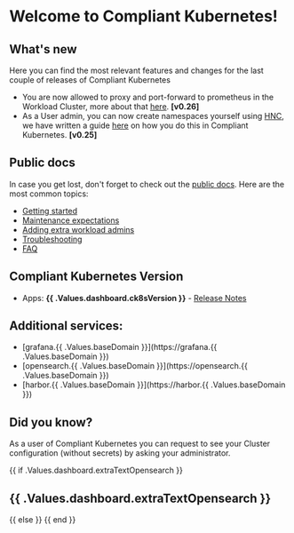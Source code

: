 # Welcome to Compliant Kubernetes!

## What's new

Here you can find the most relevant features and changes for the last couple of releases of Compliant Kubernetes

- You are now allowed to proxy and port-forward to prometheus in the Workload Cluster, more about that [here](https://elastisys.io/compliantkubernetes/user-guide/metrics/#accessing-prometheus). **[v0.26]**
- As a User admin, you can now create namespaces yourself using [HNC](https://kubernetes.io/blog/2020/08/14/introducing-hierarchical-namespaces/), we have written a guide [here](https://elastisys.io/compliantkubernetes/user-guide/faq/#how-do-i-add-a-new-namespace) on how you do this in Compliant Kubernetes. **[v0.25]**

## Public docs

In case you get lost, don't forget to check out the [public docs](https://elastisys.io/compliantkubernetes/). Here are the most common topics:

- [Getting started](https://elastisys.io/compliantkubernetes/user-guide/prepare/)
- [Maintenance expectations](https://elastisys.io/compliantkubernetes/user-guide/maintenance/)
- [Adding extra workload admins](https://elastisys.io/compliantkubernetes/user-guide/delegation/#kubernetes-api)
- [Troubleshooting](https://elastisys.io/compliantkubernetes/user-guide/troubleshooting/)
- [FAQ](https://elastisys.io/compliantkubernetes/user-guide/faq/)

## Compliant Kubernetes Version

- Apps: **{{ .Values.dashboard.ck8sVersion }}** - [Release Notes](https://elastisys.io/compliantkubernetes/release-notes/)

## Additional services:

- [grafana.{{ .Values.baseDomain }}](https://grafana.{{ .Values.baseDomain }})
- [opensearch.{{ .Values.baseDomain }}](https://opensearch.{{ .Values.baseDomain }})
- [harbor.{{ .Values.baseDomain }}](https://harbor.{{ .Values.baseDomain }})

## Did you know?

As a user of Compliant Kubernetes you can request to see your Cluster configuration (without secrets) by asking your administrator.

{{ if .Values.dashboard.extraTextOpensearch }}
## {{ .Values.dashboard.extraTextOpensearch }}
{{ else }}
{{ end }}

[//]: # (If you update this file, remember to also edit compliantkubernetes-apps/helmfile/charts/grafana-ops/files/welcome.md)
